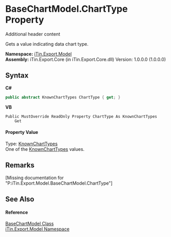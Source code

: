 # BaseChartModel.ChartType Property 
Additional header content 

Gets a value indicating data chart type.

**Namespace:**&nbsp;<a href="N_iTin_Export_Model">iTin.Export.Model</a><br />**Assembly:**&nbsp;iTin.Export.Core (in iTin.Export.Core.dll) Version: 1.0.0.0 (1.0.0.0)

## Syntax

**C#**<br />
``` C#
public abstract KnownChartTypes ChartType { get; }
```

**VB**<br />
``` VB
Public MustOverride ReadOnly Property ChartType As KnownChartTypes
	Get
```


#### Property Value
Type: <a href="T_iTin_Export_Model_KnownChartTypes">KnownChartTypes</a><br />One of the <a href="T_iTin_Export_Model_KnownChartTypes">KnownChartTypes</a> values.

## Remarks
\[Missing <remarks> documentation for "P:iTin.Export.Model.BaseChartModel.ChartType"\]

## See Also


#### Reference
<a href="T_iTin_Export_Model_BaseChartModel">BaseChartModel Class</a><br /><a href="N_iTin_Export_Model">iTin.Export.Model Namespace</a><br />